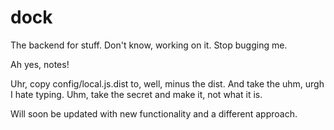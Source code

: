 # dock

The backend for stuff. Don't know, working on it. Stop bugging me.

Ah yes, notes!

Uhr, copy config/local.js.dist to, well, minus the dist. And take the uhm, urgh I hate typing. Uhm, take the secret and make it, not what it is.

Will soon be updated with new functionality and a different approach.

